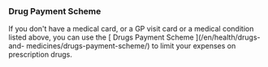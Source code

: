 ###  Drug Payment Scheme

If you don't have a medical card, or a GP visit card or a medical condition
listed above, you can use the [ Drugs Payment Scheme ](/en/health/drugs-and-
medicines/drugs-payment-scheme/) to limit your expenses on prescription drugs.
